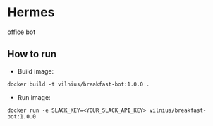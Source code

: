 # Hermes
office bot

## How to run

* Build image: 

`docker build -t vilnius/breakfast-bot:1.0.0 .`

* Run image:

`docker run -e SLACK_KEY=<YOUR_SLACK_API_KEY> vilnius/breakfast-bot:1.0.0`